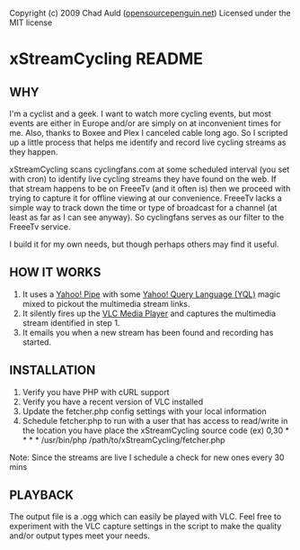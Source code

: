 Copyright (c) 2009 Chad Auld ([opensourcepenguin.net](http://opensourcepenguin.net))
Licensed under the MIT license
 
# xStreamCycling README #

## WHY ##
I'm a cyclist and a geek.  I want to watch more cycling events, but most events are either 
in Europe and/or are simply on at inconvenient times for me.  Also, thanks to Boxee and Plex 
I canceled cable long ago.  So I scripted up a little process that helps me identify and 
record live cycling streams as they happen.

xStreamCycling scans cyclingfans.com at some scheduled interval (you set with cron) to identify live 
cycling streams they have found on the web.  If that stream happens to be on FreeeTv (and it often is) 
then we proceed with trying to capture it for offline viewing at our convenience.  FreeeTv lacks a 
simple way to track down the time or type of broadcast for a channel (at least as far as I can see 
anyway).  So cyclingfans serves as our filter to the FreeeTv service.

I build it for my own needs, but though perhaps others may find it useful.

## HOW IT WORKS ##
1.  It uses a [Yahoo! Pipe](http://pipes.yahoo.com/pipes/pipe.edit?_id=a2a32c30c0e92ba5c5326afd2647f5cf) with some [Yahoo! Query Language (YQL)](http://developer.yahoo.com/yql/) magic 
    mixed to pickout the multimedia stream links.
2.  It silently fires up the [VLC Media Player](http://www.videolan.org/vlc/) and captures the multimedia 
    stream identified in step 1.
3.  It emails you when a new stream has been found and recording has started.

## INSTALLATION ##
1.  Verify you have PHP with cURL support
2.  Verify you have a recent version of VLC installed
3.  Update the fetcher.php config settings with your local information
4.  Schedule fetcher.php to run with a user that has access to read/write in the location you have 
    place the xStreamCycling source code (ex) 
    0,30 * * * * /usr/bin/php /path/to/xStreamCycling/fetcher.php
    
Note: Since the streams are live I schedule a check for new ones every 30 mins

## PLAYBACK ##
The output file is a .ogg which can easily be played with VLC.  Feel free to experiment with the VLC 
capture settings in the script to make the quality and/or output types meet your needs.